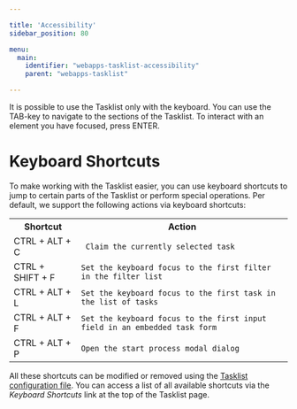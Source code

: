 ```yaml
---

title: 'Accessibility'
sidebar_position: 80

menu:
  main:
    identifier: "webapps-tasklist-accessibility"
    parent: "webapps-tasklist"

---
```


It is possible to use the Tasklist only with the keyboard. You can use the TAB-key to navigate to the sections of the Tasklist. To interact with an element you have focused, press ENTER.


# Keyboard Shortcuts

To make working with the Tasklist easier, you can use keyboard shortcuts to jump to certain parts of the Tasklist or perform special operations. Per default, we support the following actions via keyboard shortcuts:

<table class="table table-striped">
  <tr>
    <th>Shortcut</th>
    <th>Action</th>
     </tr>
  <tr>
    <td>CTRL + ALT + C</td>
    <td><code> Claim the currently selected task</code></td>

  </tr>
  <tr>
    <td>CTRL + SHIFT + F</td>
    <td><code>Set the keyboard focus to the first filter in the filter list</code></td>
   
  </tr>
  <tr>
    <td>CTRL + ALT + L</td>
    <td><code>Set the keyboard focus to the first task in the list of tasks</code></td>
   
  </tr>
  <tr>
    <td>CTRL + ALT + F</td>
    <td><code>Set the keyboard focus to the first input field in an embedded task form</code></td>
  
  </tr>
  <tr>
    <td>CTRL + ALT + P</td>
    <td><code>Open the start process modal dialog</code></td>
   
  </tr>
</table>

All these shortcuts can be modified or removed using the [Tasklist configuration file](../tasklist/configuration.md). You can access a list of all available shortcuts via the _Keyboard Shortcuts_ link at the top of the Tasklist page.
